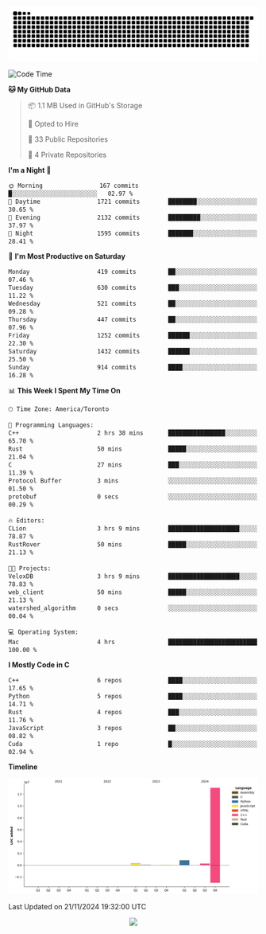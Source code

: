 <picture>
  <source media="(prefers-color-scheme: dark)" srcset="https://raw.githubusercontent.com/kkli08/kkli08/output/github-contribution-grid-snake-dark.svg">
  <source media="(prefers-color-scheme: light)" srcset="https://raw.githubusercontent.com/kkli08/kkli08/output/github-contribution-grid-snake.svg">
  <img alt="github contribution grid snake animation" src="https://raw.githubusercontent.com/kkli08/kkli08/output/github-contribution-grid-snake.svg">
</picture>


<!--START_SECTION:waka-->
![Code Time](http://img.shields.io/badge/Code%20Time-90%20hrs%207%20mins-blue)

**🐱 My GitHub Data** 

> 📦 1.1 MB Used in GitHub's Storage 
 > 
> 💼 Opted to Hire
 > 
> 📜 33 Public Repositories 
 > 
> 🔑 4 Private Repositories 
 > 
**I'm a Night 🦉** 

```text
🌞 Morning                167 commits         █░░░░░░░░░░░░░░░░░░░░░░░░   02.97 % 
🌆 Daytime                1721 commits        ████████░░░░░░░░░░░░░░░░░   30.65 % 
🌃 Evening                2132 commits        █████████░░░░░░░░░░░░░░░░   37.97 % 
🌙 Night                  1595 commits        ███████░░░░░░░░░░░░░░░░░░   28.41 % 
```
📅 **I'm Most Productive on Saturday** 

```text
Monday                   419 commits         ██░░░░░░░░░░░░░░░░░░░░░░░   07.46 % 
Tuesday                  630 commits         ███░░░░░░░░░░░░░░░░░░░░░░   11.22 % 
Wednesday                521 commits         ██░░░░░░░░░░░░░░░░░░░░░░░   09.28 % 
Thursday                 447 commits         ██░░░░░░░░░░░░░░░░░░░░░░░   07.96 % 
Friday                   1252 commits        ██████░░░░░░░░░░░░░░░░░░░   22.30 % 
Saturday                 1432 commits        ██████░░░░░░░░░░░░░░░░░░░   25.50 % 
Sunday                   914 commits         ████░░░░░░░░░░░░░░░░░░░░░   16.28 % 
```


📊 **This Week I Spent My Time On** 

```text
🕑︎ Time Zone: America/Toronto

💬 Programming Languages: 
C++                      2 hrs 38 mins       ████████████████░░░░░░░░░   65.70 % 
Rust                     50 mins             █████░░░░░░░░░░░░░░░░░░░░   21.04 % 
C                        27 mins             ███░░░░░░░░░░░░░░░░░░░░░░   11.39 % 
Protocol Buffer          3 mins              ░░░░░░░░░░░░░░░░░░░░░░░░░   01.50 % 
protobuf                 0 secs              ░░░░░░░░░░░░░░░░░░░░░░░░░   00.29 % 

🔥 Editors: 
CLion                    3 hrs 9 mins        ████████████████████░░░░░   78.87 % 
RustRover                50 mins             █████░░░░░░░░░░░░░░░░░░░░   21.13 % 

🐱‍💻 Projects: 
VeloxDB                  3 hrs 9 mins        ████████████████████░░░░░   78.83 % 
web_client               50 mins             █████░░░░░░░░░░░░░░░░░░░░   21.13 % 
watershed_algorithm      0 secs              ░░░░░░░░░░░░░░░░░░░░░░░░░   00.04 % 

💻 Operating System: 
Mac                      4 hrs               █████████████████████████   100.00 % 
```

**I Mostly Code in C** 

```text
C++                      6 repos             ████░░░░░░░░░░░░░░░░░░░░░   17.65 % 
Python                   5 repos             ████░░░░░░░░░░░░░░░░░░░░░   14.71 % 
Rust                     4 repos             ███░░░░░░░░░░░░░░░░░░░░░░   11.76 % 
JavaScript               3 repos             ██░░░░░░░░░░░░░░░░░░░░░░░   08.82 % 
Cuda                     1 repo              █░░░░░░░░░░░░░░░░░░░░░░░░   02.94 % 
```



**Timeline**

![Lines of Code chart](https://raw.githubusercontent.com/kkli08/kkli08/main/assets/bar_graph.png)


 Last Updated on 21/11/2024 19:32:00 UTC
<!--END_SECTION:waka-->


<div align="center">
    <img  src="https://github-readme-streak-stats.herokuapp.com/?user=kkli08&theme=cobalt" />
</div>

<br/>
<br/>
<br/>
